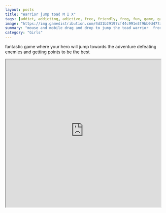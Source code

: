 ```yaml
---
layout: posts
title: "Warrior jump toad M I X"
tags: [addict, addicting, adictive, free, friendly, frog, fun, game, games, gore, green, jump, jumping, jumps, lava, mobile, spike, touch, water, free, online, games, oyna, game, free, games, play, play, games]
image: "https://img.gamedistribution.com/4d31b29197cf44c991e3f9bb0d477a83.jpg"
summary: "mouse and mobile drag and drop to jump the toad warrior  free online games oyna game free games play play games"
category: "Girls"
---
```


fantastic game where your hero will jump towards the adventure defeating enemies and getting points to be the best

<iframe width="100%" height="480px;" src="https://html5.gamedistribution.com/4d31b29197cf44c991e3f9bb0d477a83/"></iframe>
